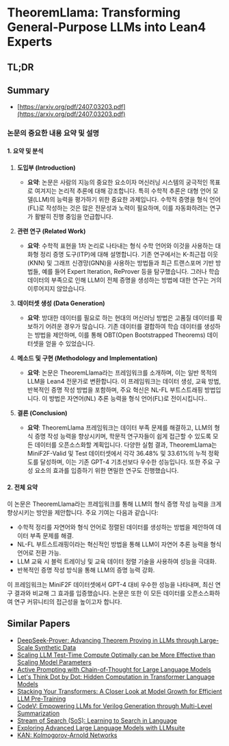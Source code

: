 # TheoremLlama: Transforming General-Purpose LLMs into Lean4 Experts
## TL;DR
## Summary
- [https://arxiv.org/pdf/2407.03203.pdf](https://arxiv.org/pdf/2407.03203.pdf)

### 논문의 중요한 내용 요약 및 설명

#### 1. 요약 및 분석

1. **도입부 (Introduction)**
   - **요약**: 논문은 사람의 지능의 중요한 요소이자 머신러닝 시스템의 궁극적인 목표로 여겨지는 논리적 추론에 대해 강조합니다. 특히 수학적 추론은 대형 언어 모델(LLM)의 능력을 평가하기 위한 중요한 과제입니다. 수학적 증명을 형식 언어(FL)로 작성하는 것은 많은 전문성과 노력이 필요하며, 이를 자동화하려는 연구가 활발히 진행 중임을 언급합니다.

2. **관련 연구 (Related Work)**
   - **요약**: 수학적 표현을 1차 논리로 나타내는 형식 수학 언어와 이것을 사용하는 대화형 정리 증명 도구(ITP)에 대해 설명합니다. 기존 연구에서는 K-최근접 이웃(KNN) 및 그래프 신경망(GNN)을 사용하는 방법들과 최근 트랜스포머 기반 방법들, 예를 들어 Expert Iteration, ReProver 등을 탐구했습니다. 그러나 학습 데이터의 부족으로 인해 LLM이 전체 증명을 생성하는 방법에 대한 연구는 거의 이루어지지 않았습니다.

3. **데이터셋 생성 (Data Generation)**
   - **요약**: 방대한 데이터를 필요로 하는 현대의 머신러닝 방법은 고품질 데이터를 확보하기 어려운 경우가 많습니다. 기존 데이터를 결합하여 학습 데이터를 생성하는 방법을 제안하며, 이를 통해 OBT(Open Bootstrapped Theorems) 데이터셋을 얻을 수 있었습니다.

4. **메소드 및 구현 (Methodology and Implementation)**
   - **요약**: 논문은 TheoremLlama라는 프레임워크를 소개하며, 이는 일반 목적의 LLM을 Lean4 전문가로 변환합니다. 이 프레임워크는 데이터 생성, 교육 방법, 반복적인 증명 작성 방법을 포함하며, 주요 혁신은 NL-FL 부트스트래핑 방법입니다. 이 방법은 자연어(NL) 추론 능력을 형식 언어(FL)로 전이시킵니다..

5. **결론 (Conclusion)**
   - **요약**: TheoremLlama 프레임워크는 데이터 부족 문제를 해결하고, LLM의 형식 증명 작성 능력을 향상시키며, 학문적 연구자들이 쉽게 접근할 수 있도록 모든 데이터를 오픈소스화할 계획입니다. 다양한 실험 결과, TheoremLlama는 MiniF2F-Valid 및 Test 데이터셋에서 각각 36.48% 및 33.61%의 누적 정확도를 달성하며, 이는 기존 GPT-4 기초선보다 우수한 성능입니다. 또한 주요 구성 요소의 효과를 입증하기 위한 면밀한 연구도 진행했습니다.

#### 2. 전체 요약

이 논문은 TheoremLlama라는 프레임워크를 통해 LLM의 형식 증명 작성 능력을 크게 향상시키는 방안을 제안합니다. 주요 기여는 다음과 같습니다:
- 수학적 정리를 자연어와 형식 언어로 정렬된 데이터를 생성하는 방법을 제안하여 데이터 부족 문제를 해결.
- NL-FL 부트스트래핑이라는 혁신적인 방법을 통해 LLM이 자연어 추론 능력을 형식 언어로 전환 가능.
- LLM 교육 시 블럭 트레이닝 및 교육 데이터 정렬 기술을 사용하여 성능을 극대화.
- 반복적인 증명 작성 방식을 통해 LLM의 증명 능력 강화. 

이 프레임워크는 MiniF2F 데이터셋에서 GPT-4 대비 우수한 성능을 나타내며, 최신 연구 결과와 비교해 그 효과를 입증했습니다. 논문은 또한 이 모든 데이터를 오픈소스화하여 연구 커뮤니티의 접근성을 높이고자 합니다.

## Similar Papers
- [DeepSeek-Prover: Advancing Theorem Proving in LLMs through Large-Scale Synthetic Data](2405.14333.md)
- [Scaling LLM Test-Time Compute Optimally can be More Effective than Scaling Model Parameters](2408.03314.md)
- [Active Prompting with Chain-of-Thought for Large Language Models](2302.12246.md)
- [Let's Think Dot by Dot: Hidden Computation in Transformer Language Models](2404.15758.md)
- [Stacking Your Transformers: A Closer Look at Model Growth for Efficient LLM Pre-Training](2405.15319.md)
- [CodeV: Empowering LLMs for Verilog Generation through Multi-Level Summarization](2407.10424.md)
- [Stream of Search (SoS): Learning to Search in Language](2404.03683.md)
- [Exploring Advanced Large Language Models with LLMsuite](2407.12036.md)
- [KAN: Kolmogorov-Arnold Networks](2404.19756.md)
